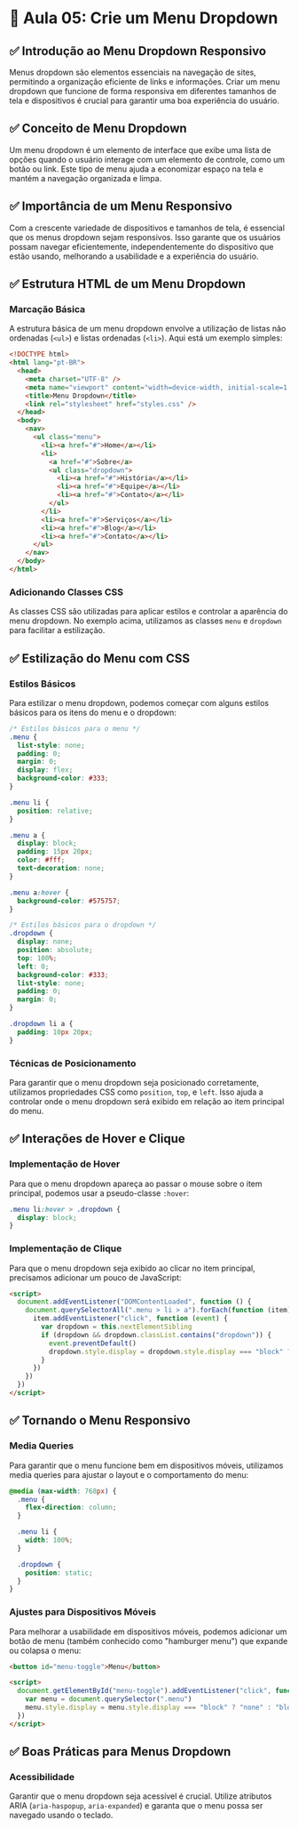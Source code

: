 # 📝 Aula 05: Crie um Menu Dropdown

## ✅ Introdução ao Menu Dropdown Responsivo

Menus dropdown são elementos essenciais na navegação de sites, permitindo a organização eficiente de links e informações. Criar um menu dropdown que funcione de forma responsiva em diferentes tamanhos de tela e dispositivos é crucial para garantir uma boa experiência do usuário.

## ✅ Conceito de Menu Dropdown

Um menu dropdown é um elemento de interface que exibe uma lista de opções quando o usuário interage com um elemento de controle, como um botão ou link. Este tipo de menu ajuda a economizar espaço na tela e mantém a navegação organizada e limpa.

## ✅ Importância de um Menu Responsivo

Com a crescente variedade de dispositivos e tamanhos de tela, é essencial que os menus dropdown sejam responsivos. Isso garante que os usuários possam navegar eficientemente, independentemente do dispositivo que estão usando, melhorando a usabilidade e a experiência do usuário.

## ✅ Estrutura HTML de um Menu Dropdown

### Marcação Básica

A estrutura básica de um menu dropdown envolve a utilização de listas não ordenadas (`<ul>`) e listas ordenadas (`<li>`). Aqui está um exemplo simples:

```html
<!DOCTYPE html>
<html lang="pt-BR">
  <head>
    <meta charset="UTF-8" />
    <meta name="viewport" content="width=device-width, initial-scale=1.0" />
    <title>Menu Dropdown</title>
    <link rel="stylesheet" href="styles.css" />
  </head>
  <body>
    <nav>
      <ul class="menu">
        <li><a href="#">Home</a></li>
        <li>
          <a href="#">Sobre</a>
          <ul class="dropdown">
            <li><a href="#">História</a></li>
            <li><a href="#">Equipe</a></li>
            <li><a href="#">Contato</a></li>
          </ul>
        </li>
        <li><a href="#">Serviços</a></li>
        <li><a href="#">Blog</a></li>
        <li><a href="#">Contato</a></li>
      </ul>
    </nav>
  </body>
</html>
```

### Adicionando Classes CSS

As classes CSS são utilizadas para aplicar estilos e controlar a aparência do menu dropdown. No exemplo acima, utilizamos as classes `menu` e `dropdown` para facilitar a estilização.

## ✅ Estilização do Menu com CSS

### Estilos Básicos

Para estilizar o menu dropdown, podemos começar com alguns estilos básicos para os itens do menu e o dropdown:

```css
/* Estilos básicos para o menu */
.menu {
  list-style: none;
  padding: 0;
  margin: 0;
  display: flex;
  background-color: #333;
}

.menu li {
  position: relative;
}

.menu a {
  display: block;
  padding: 15px 20px;
  color: #fff;
  text-decoration: none;
}

.menu a:hover {
  background-color: #575757;
}

/* Estilos básicos para o dropdown */
.dropdown {
  display: none;
  position: absolute;
  top: 100%;
  left: 0;
  background-color: #333;
  list-style: none;
  padding: 0;
  margin: 0;
}

.dropdown li a {
  padding: 10px 20px;
}
```

### Técnicas de Posicionamento

Para garantir que o menu dropdown seja posicionado corretamente, utilizamos propriedades CSS como `position`, `top`, e `left`. Isso ajuda a controlar onde o menu dropdown será exibido em relação ao item principal do menu.

## ✅ Interações de Hover e Clique

### Implementação de Hover

Para que o menu dropdown apareça ao passar o mouse sobre o item principal, podemos usar a pseudo-classe `:hover`:

```css
.menu li:hover > .dropdown {
  display: block;
}
```

### Implementação de Clique

Para que o menu dropdown seja exibido ao clicar no item principal, precisamos adicionar um pouco de JavaScript:

```html
<script>
  document.addEventListener("DOMContentLoaded", function () {
    document.querySelectorAll(".menu > li > a").forEach(function (item) {
      item.addEventListener("click", function (event) {
        var dropdown = this.nextElementSibling
        if (dropdown && dropdown.classList.contains("dropdown")) {
          event.preventDefault()
          dropdown.style.display = dropdown.style.display === "block" ? "none" : "block"
        }
      })
    })
  })
</script>
```

## ✅ Tornando o Menu Responsivo

### Media Queries

Para garantir que o menu funcione bem em dispositivos móveis, utilizamos media queries para ajustar o layout e o comportamento do menu:

```css
@media (max-width: 768px) {
  .menu {
    flex-direction: column;
  }

  .menu li {
    width: 100%;
  }

  .dropdown {
    position: static;
  }
}
```

### Ajustes para Dispositivos Móveis

Para melhorar a usabilidade em dispositivos móveis, podemos adicionar um botão de menu (também conhecido como "hamburger menu") que expande ou colapsa o menu:

```html
<button id="menu-toggle">Menu</button>

<script>
  document.getElementById("menu-toggle").addEventListener("click", function () {
    var menu = document.querySelector(".menu")
    menu.style.display = menu.style.display === "block" ? "none" : "block"
  })
</script>
```

## ✅ Boas Práticas para Menus Dropdown

### Acessibilidade

Garantir que o menu dropdown seja acessível é crucial. Utilize atributos ARIA (`aria-haspopup`, `aria-expanded`) e garanta que o menu possa ser navegado usando o teclado.
